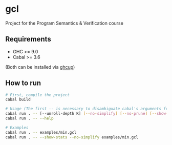 # gcl

Project for the Program Semantics &amp; Verification course

## Requirements

* GHC >= 9.0
* Cabal >= 3.6

(Both can be installed via [ghcup](https://www.haskell.org/ghcup/))

## How to run

```sh
# First, compile the project
cabal build

# Usage (The first -- is necessary to disambiguate cabal's arguments from the program's arguments)
cabal run . -- [--unroll-depth K] [--no-simplify] [--no-prune] [--show-stats] [--show-paths] [--show-preds] PATH
cabal run . -- --help

# Examples
cabal run . -- examples/min.gcl
cabal run . -- --show-stats --no-simplify examples/min.gcl
```
